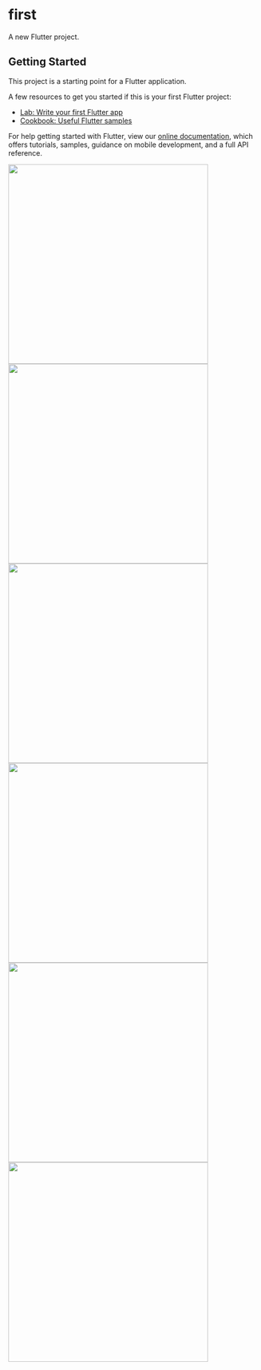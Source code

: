 # first

A new Flutter project.

## Getting Started

This project is a starting point for a Flutter application.

A few resources to get you started if this is your first Flutter project:

- [Lab: Write your first Flutter app](https://flutter.dev/docs/get-started/codelab)
- [Cookbook: Useful Flutter samples](https://flutter.dev/docs/cookbook)

For help getting started with Flutter, view our
[online documentation](https://flutter.dev/docs), which offers tutorials,
samples, guidance on mobile development, and a full API reference.

<p>
<img src="https://user-images.githubusercontent.com/79376752/108728741-867bb180-7532-11eb-9451-141d2f486d65.png" height="400">
  <img src="https://user-images.githubusercontent.com/79376752/108728776-8bd8fc00-7532-11eb-9829-e69866ee2887.png" height="400">
  <img src="https://user-images.githubusercontent.com/79376752/108728787-8e3b5600-7532-11eb-85f5-a03ab0ad84e1.png" height="400">
  
  <img src="https://user-images.githubusercontent.com/79376752/108729714-7adcba80-7533-11eb-9a31-a91fe48d1adb.png" height="400">
  
  <img src="https://user-images.githubusercontent.com/79376752/108728814-93000a00-7532-11eb-95a9-23102782dfcb.png" height="400">
  <img src="https://user-images.githubusercontent.com/79376752/108728824-972c2780-7532-11eb-9630-f7015ae4c088.png" height="400">
</p>

